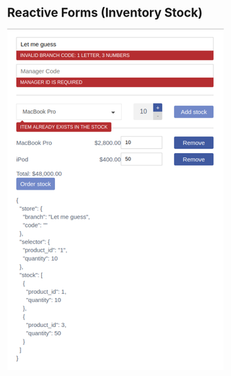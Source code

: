 # Reactive Forms (Inventory Stock)

![](https://raw.githubusercontent.com/varyanik/angular-examples/master/05%20-%20reactive-forms/img/screenshot.png)